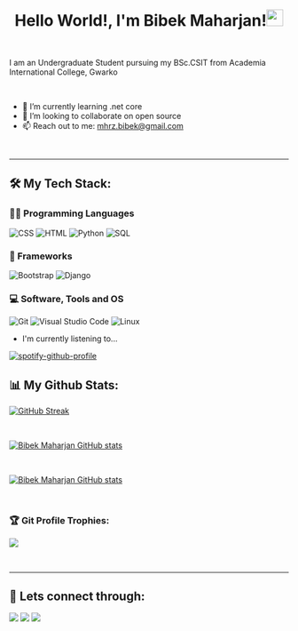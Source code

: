 <h1 align="center">Hello World!, I'm Bibek Maharjan!<img src="https://raw.githubusercontent.com/MartinHeinz/MartinHeinz/master/wave.gif" width="30px" height="30px" /></h1>
<br>

I am an Undergraduate Student
pursuing my BSc.CSIT from Academia International College, Gwarko

<br>


<!-- - ✍ You can find my resume here [Resume] -->
- 🌱 I’m currently learning .net core
- 👯 I’m looking to collaborate on open source
- 📫 Reach out to me: mhrz.bibek@gmail.com

<br>
<hr>

## 🛠️  My Tech Stack:

### 👨‍💻 Programming Languages

<p>
<img alt="CSS" src="https://img.shields.io/badge/CSS%20-%231572B6.svg?logo=css3&logoColor=white">
<img alt="HTML" src="https://img.shields.io/badge/HTML%20-%23E34F26.svg?logo=html5&logoColor=white">
<!-- <img alt="JavaScript" src="https://img.shields.io/badge/JavaScript%20-%23F7DF1E.svg?logo=javascript&logoColor=black"> -->
<img alt="Python" src="https://img.shields.io/badge/Python%20-%2314354C.svg?logo=python&logoColor=white">
<img alt="SQL" src="https://img.shields.io/badge/SQL%20-%23025E8C.svg?logo=amazon-dynamodb&logoColor=white">
</p>

### 🧰 Frameworks
<p>
<img alt="Bootstrap" src="https://img.shields.io/badge/Bootstrap-563D7C?style=for-the-badge&logo=bootstrap&logoColor=white">
<img alt="Django" src="https://img.shields.io/badge/Django-092E20?style=for-the-badge&logo=django&logoColor=white">
</p>

### 💻 Software, Tools and OS
<p>
<img alt="Git" src="https://img.shields.io/badge/Git%20-%23F05033.svg?logo=git&logoColor=white">
<img alt="Visual Studio Code" src="https://img.shields.io/badge/Visual%20Studio%20Code-0078d7.svg?logo=visual-studio-code&logoColor=white">
<!-- <img alt="Windows" src="https://img.shields.io/badge/Windows%20-%0078D6.svg?logo=Windows&logoColor=white"> -->
<img alt="Linux" src="https://img.shields.io/badge/Linux-383838?logo=Linux&logoColor=white">
</p>
                                   
                                   
- I'm currently listening to...

[![spotify-github-profile](https://spotify-github-profile.vercel.app/api/view?uid=kohux1jvi7ze8o2lc2mqe49uz&cover_image=true&theme=natemoo-re&bar_color=53b14f&bar_color_cover=false)](https://github.com/kittinan/spotify-github-profile)
<br>
                                   

## 📊 My Github Stats:

[![GitHub Streak](https://github-readme-streak-stats.herokuapp.com?user=Bibekmhrz&theme=gruvbox&hide_border=true&date_format=M%20j%5B%2C%20Y%5D)](https://git.io/streak-stats)

<br>

[![Bibek Maharjan GitHub stats](https://github-readme-stats.vercel.app/api?username=Bibekmhrz&show_icons=true&theme=gruvbox)](https://github.com/Bibekmhrz/github-readme-stats)

<br>

[![Bibek Maharjan GitHub stats](https://github-readme-stats.vercel.app/api/top-langs?username=Bibekmhrz&show_icons=true&locale=en&layout=compact&theme=gruvbox)](https://github.com/Bibekmhrz/github-readme-stats)


<br/>

### 🏆 Git Profile Trophies:
<p align="left"><img src = "https://github-profile-trophy.vercel.app/?username=Bibekmhrz&theme=juicyfresh&no-bg=true"/></p>
<br>

<hr>

## 🤝 Lets connect through:
<a href="https://www.facebook.com/"><img src="https://img.icons8.com/fluency/48/000000/meta.png"/></a>
<a href="https://twitter.com/"><img src="https://img.icons8.com/color/48/000000/twitter--v1.png"/></a>
<a href="https://www.linkedin.com/"><img src="https://img.icons8.com/color/48/000000/linkedin.png"/></a>
                                   
